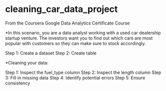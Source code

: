 # cleaning_car_data_project

From the Coursera Google Data Analytics Certificate Course

*In this scenario, you are a data analyst working with a used car dealership startup venture.
The investors want you to find out which cars are most popular with customers so they can make sure to stock accordingly.

Step 1: Create a dataset
Step 2: Create table

*Cleaning your data:

Step 1: Inspect the fuel_type column
Step 2: Inspect the length column
Step 3: Fill in missing data
Step 4: Identify potential errors
Step 5: Ensure consistency
